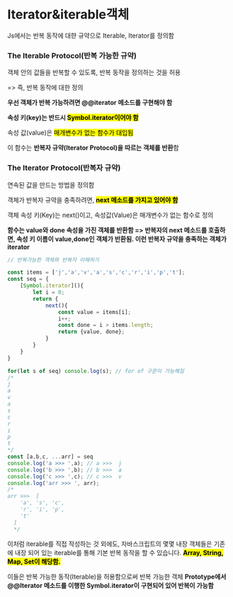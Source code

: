 # Iterator&iterable객체

Js에서는 반복 동작에 대햔 규약으로 Iterable, Iterator를 정의함

### The Iterable Protocol(반복 가능한 규약)

객체 안의 값들을 반복할 수 있도록, 반복 동작을 정의하는 것을 허용

=> 즉, 반복 동작에 대한 정의

**우선 객체가 반복 가능하려면 @@iterator 메소드를 구현해야 함**

**속성 키(key)는 반드시 <mark>Symbol.iterator이어야 함</mark>**

속성 값(value)은 <mark>매개변수가 없는 함수가 대입됨</mark>

이 함수는 **반복자 규약(Iterator Protocol)을 따르는 객체를 반환**함

### The Iterator Protocol(반복자 규약)

연속된 값을 만드는 방법을 정의함

객체가 반복자 규약을 충족하려면, **<mark>next 메소드를 가지고 있어야 함</mark>**

객체 속성 키(Key)는 next()이고, 속성값(Value)은 매개변수가 없는 함수로 정의

**함수는 value와 done 속성을 가진 객체를 반환함 => 반복자의 next 메소드를 호출하면, 속성 키 이름이 value,done인 객체가 반환됨. 이런 반복자 규약을 충족하는 객체가 iterator**

```javascript
// 반복가능한 객체와 반복자 이해하기

const items = ['j','a','v','a','s','c','r','i','p','t'];
const seq = {
    [Symbol.iterator](){
        let i = 0;
        return {
            next(){
                const value = items[i];
                i++;
                const done = i > items.length;
                return {value, done};
            }
        }
    }
}

for(let s of seq) console.log(s); // for of 구문이 가능해짐
/*
j
a
v
a
s
c
r
i
p
t
*/
const [a,b,c, ...arr] = seq
console.log('a >>> ',a); // a >>>  j
console.log('b >>> ',b); // b >>>  a
console.log('c >>> ',c); // c >>>  v
console.log('arr >>> ', arr);
/*
arr >>>  [
    'a', 's', 'c',
    'r', 'i', 'p',
    't'
  ]
  */
```

이처럼 iterable를 직접 작성하는 것 외에도, 자바스크립트의 몇몇 내장 객체들은 기존에 내장 되어 있는 iterable를 통해 기본 반복 동작을 할 수 있습니다.
**<mark>Array, String, Map, Set이 해당함. </mark>**

이들은 반복 가능한 동작(Iterable)을 허용함으로써 반복 가능한 객체
**Prototype에서 @@Iterator 메소드를 이행한 Symbol.iterator이 구현되어 있어 반복이 가능함**

